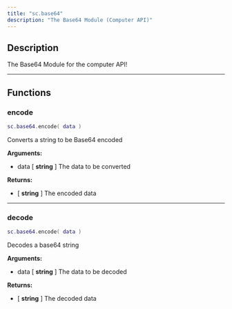```yaml
---
title: "sc.base64"
description: "The Base64 Module (Computer API)"
---
```


## Description

The Base64 Module for the computer API!

---

## Functions

### encode

```lua
sc.base64.encode( data )
```

Converts a string to be Base64 encoded

**Arguments:**
- data [ **string** ] The data to be converted

**Returns:**
- [ **string** ] The encoded data

---

### decode

```lua
sc.base64.encode( data )
```

Decodes a base64 string

**Arguments:**
- data [ **string** ] The data to be decoded

**Returns:**
- [ **string** ] The decoded data
